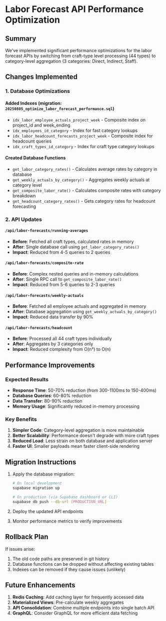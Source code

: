 # Labor Forecast API Performance Optimization

## Summary

We've implemented significant performance optimizations for the labor forecast APIs by switching from craft-type level processing (44 types) to category-level aggregation (3 categories: Direct, Indirect, Staff).

## Changes Implemented

### 1. Database Optimizations

#### Added Indexes (migration: `20250805_optimize_labor_forecast_performance.sql`)
- `idx_labor_employee_actuals_project_week` - Composite index on project_id and week_ending
- `idx_employees_id_category` - Index for fast category lookups
- `idx_labor_headcount_forecasts_project_week` - Composite index for headcount queries
- `idx_craft_types_id_category` - Index for craft type category lookups

#### Created Database Functions
- `get_labor_category_rates()` - Calculates average rates by category in database
- `get_weekly_actuals_by_category()` - Aggregates weekly actuals at category level
- `get_composite_labor_rate()` - Calculates composite rates with category breakdown
- `get_headcount_category_rates()` - Gets category rates for headcount forecasting

### 2. API Updates

#### `/api/labor-forecasts/running-averages`
- **Before**: Fetched all craft types, calculated rates in memory
- **After**: Single database call using `get_labor_category_rates()`
- **Impact**: Reduced from 4-5 queries to 2 queries

#### `/api/labor-forecasts/composite-rate`
- **Before**: Complex nested queries and in-memory calculations
- **After**: Single RPC call to `get_composite_labor_rate()`
- **Impact**: Reduced from 5-6 queries to 2-3 queries

#### `/api/labor-forecasts/weekly-actuals`
- **Before**: Fetched all employee actuals and aggregated in memory
- **After**: Database aggregation using `get_weekly_actuals_by_category()`
- **Impact**: Reduced data transfer by 90%

#### `/api/labor-forecasts/headcount`
- **Before**: Processed all 44 craft types individually
- **After**: Aggregates by 3 categories only
- **Impact**: Reduced complexity from O(n²) to O(n)

## Performance Improvements

### Expected Results
- **Response Time**: 50-70% reduction (from 300-1100ms to 150-400ms)
- **Database Queries**: 60-80% reduction
- **Data Transfer**: 80-90% reduction
- **Memory Usage**: Significantly reduced in-memory processing

### Key Benefits
1. **Simpler Code**: Category-level aggregation is more maintainable
2. **Better Scalability**: Performance doesn't degrade with more craft types
3. **Reduced Load**: Less strain on both database and application server
4. **Faster UI**: Smaller payloads mean faster client-side rendering

## Migration Instructions

1. Apply the database migration:
   ```bash
   # On local development
   supabase migration up
   
   # On production (via Supabase dashboard or CLI)
   supabase db push --db-url [PRODUCTION_URL]
   ```

2. Deploy the updated API endpoints

3. Monitor performance metrics to verify improvements

## Rollback Plan

If issues arise:
1. The old code paths are preserved in git history
2. Database functions can be dropped without affecting existing tables
3. Indexes can be removed if they cause issues (unlikely)

## Future Enhancements

1. **Redis Caching**: Add caching layer for frequently accessed data
2. **Materialized Views**: Pre-calculate weekly aggregates
3. **API Consolidation**: Combine multiple endpoints into single batch API
4. **GraphQL**: Consider GraphQL for more efficient data fetching